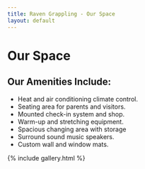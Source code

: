 ```yaml
---
title: Raven Grappling - Our Space
layout: default
---
```


<div class="container py-5 px-4 p-lg-5">
  <h1>Our Space</h1>

  <h2>
    Our Amenities Include:
  </h2>
  <ul>
    <li>Heat and air conditioning climate control. </li>
    <li>Seating area for parents and visitors.</li>
    <li>Mounted check-in system and shop.</li>
    <li>Warm-up and stretching equipment. </li>
    <li>Spacious changing area with storage </li>
    <li>Surround sound music speakers.</li>
    <li>Custom wall and window mats.</li>
  </ul>

  {% include gallery.html %}
</div>
